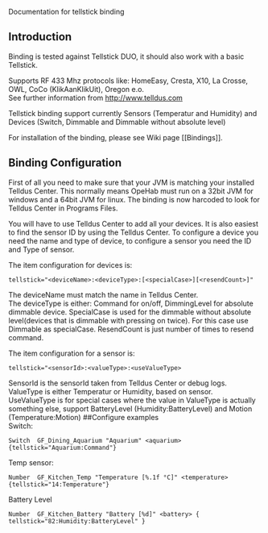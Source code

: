 Documentation for tellstick binding

## Introduction

Binding is tested against Tellstick DUO, it should also work with a basic Tellstick.

Supports RF 433 Mhz protocols like: HomeEasy, Cresta, X10, La Crosse, OWL, CoCo (KlikAanKlikUit), Oregon e.o. <br>
See further information from http://www.telldus.com

Tellstick binding support currently Sensors (Temperatur and Humidity) and Devices (Switch, Dimmable and Dimmable without absolute level)

For installation of the binding, please see Wiki page [[Bindings]].

## Binding Configuration

First of all you need to make sure that your JVM is matching your installed Telldus Center. 
This normally means OpeHab must run on a 32bit JVM for windows and a 64bit JVM for linux.
The binding is now harcoded to look for Telldus Center in Programs Files.

You will have to use Telldus Center to add all your devices. It is also easiest to find the sensor ID by using the Telldus Center. To configure a device you need the name and type of device, to configure a sensor you need the ID and Type of sensor.

The item configuration for devices is:

    tellstick="<deviceName>:<deviceType>:[<specialCase>][<resendCount>]"

The deviceName must match the name in Telldus Center.  
The deviceType is either: Command for on/off, DimmingLevel for absolute dimmable device.
SpecialCase is used for the dimmable without absolute level(devices that is dimmable with pressing on twice). For this case use Dimmable as specialCase.
ResendCount is just number of times to resend command.

The item configuration for a sensor is:
  
    tellstick="<sensorId>:<valueType>:<useValueType>

SensorId is the sensorId taken from Telldus Center or debug logs.  
ValueType is either Temperatur or Humidity, based on sensor.  
UseValueType is for special cases where the value in ValueType is actually something else, support BatteryLevel (Humidity:BatteryLevel) and Motion (Temperature:Motion)
##Configure examples   
Switch:
   
    Switch	GF_Dining_Aquarium "Aquarium" <aquarium> {tellstick="Aquarium:Command"}
Temp sensor:
      
    Number	GF_Kitchen_Temp	"Temperature [%.1f °C]"	<temperature> {tellstick="14:Temperature"}
Battery Level

    Number	GF_Kitchen_Battery "Battery [%d]" <battery> { tellstick="82:Humidity:BatteryLevel" }